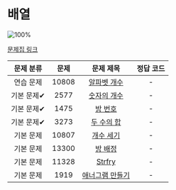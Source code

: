 # 배열

![100%](https://progress-bar.dev/0/?scale=8&title=progress&width=500&color=babaca&suffix=/8)

[문제집 링크](https://www.acmicpc.net/workbook/view/7307)

| 문제 분류 | 문제 | 문제 제목 | 정답 코드 |
| :--: | :--: | :--: | :--: |
| 연습 문제 | 10808 | [알파벳 개수](https://www.acmicpc.net/problem/10808) | - |
| 기본 문제✔ | 2577 | [숫자의 개수](https://www.acmicpc.net/problem/2577) | - |
| 기본 문제✔ | 1475 | [방 번호](https://www.acmicpc.net/problem/1475) | - |
| 기본 문제✔ | 3273 | [두 수의 합](https://www.acmicpc.net/problem/3273) | - |
| 기본 문제 | 10807 | [개수 세기](https://www.acmicpc.net/problem/10807) | - |
| 기본 문제 | 13300 | [방 배정](https://www.acmicpc.net/problem/13300) | - |
| 기본 문제 | 11328 | [Strfry](https://www.acmicpc.net/problem/11328) | - |
| 기본 문제 | 1919 | [애너그램 만들기](https://www.acmicpc.net/problem/1919) | - |
